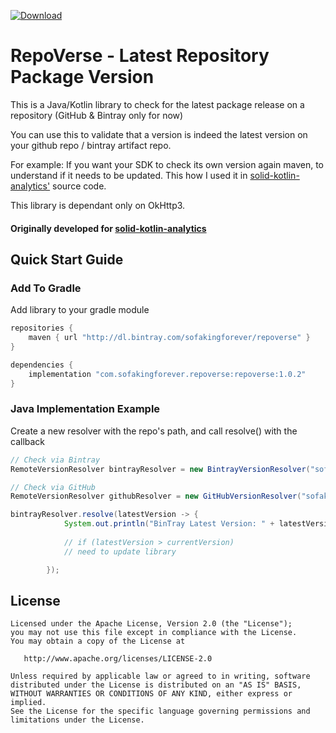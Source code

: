 
[![Download](https://api.bintray.com/packages/sofakingforever/repoverse/repoverse-kotlin/images/download.svg) ](https://bintray.com/sofakingforever/repoverse/repoverse-kotlin/_latestVersion)

# RepoVerse - Latest Repository Package Version
This is a Java/Kotlin library to check for the latest package release on a repository (GitHub & Bintray only for now)

You can use this to validate that a version is indeed the latest version on your github repo / bintray artifact repo.

For example: If you want your SDK to check its own version again maven, to understand if it needs to be updated.
This how I used it in [solid-kotlin-analytics'](https://github.com/sofakingforever/solid-kotlin-analytics/tree/master/analytics/src/main/java/com/sofakingforever/analytics/version) source code.

This library is dependant only on OkHttp3.

#### Originally developed for [solid-kotlin-analytics](https://github.com/sofakingforever/solid-kotlin-analytics)

## Quick Start Guide

### Add To Gradle
Add library to your gradle module

```gradle
repositories {
    maven { url "http://dl.bintray.com/sofakingforever/repoverse" }
}

dependencies {
    implementation "com.sofakingforever.repoverse:repoverse:1.0.2"
}
```

### Java Implementation Example
Create a new resolver with the repo's path, and call resolve() with the callback

```java
// Check via Bintray
RemoteVersionResolver bintrayResolver = new BintrayVersionResolver("sofakingforever/analytics/kotlin-analytics");

// Check via GitHub
RemoteVersionResolver githubResolver = new GitHubVersionResolver("sofakingforever/solid-kotlin-analytics");

bintrayResolver.resolve(latestVersion -> {
            System.out.println("BinTray Latest Version: " + latestVersion.toString());
            
            // if (latestVersion > currentVersion)
            // need to update library

        });
```

License
-------

    Licensed under the Apache License, Version 2.0 (the "License");
    you may not use this file except in compliance with the License.
    You may obtain a copy of the License at

       http://www.apache.org/licenses/LICENSE-2.0

    Unless required by applicable law or agreed to in writing, software
    distributed under the License is distributed on an "AS IS" BASIS,
    WITHOUT WARRANTIES OR CONDITIONS OF ANY KIND, either express or implied.
    See the License for the specific language governing permissions and
    limitations under the License.

